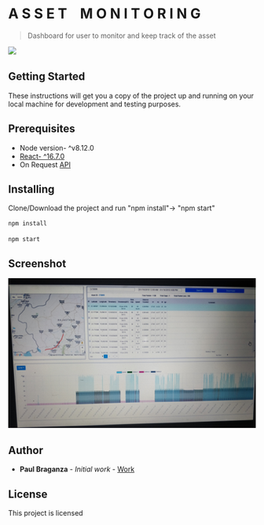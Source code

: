 # A S S E T  &nbsp;&nbsp;&nbsp;M O N I T O R I N G

> Dashboard for user to monitor and keep track of the asset 

![](main.png)

## Getting Started

These instructions will get you a copy of the project up and running on your local machine for development and testing purposes.

## Prerequisites
- Node version- ^v8.12.0
- [React- ^16.7.0](https://reactjs.org/docs/getting-started.html)
- On Request [API](https://github.com/paulbraganza12/)



## Installing

Clone/Download the project and run "npm install"-> "npm start"

```
npm install

npm start
```

## Screenshot
![](dashboard.jpg)


## Author

* **Paul Braganza** - *Initial work* - [Work](https://github.com/paulbraganza12/)

## License

This project is licensed

